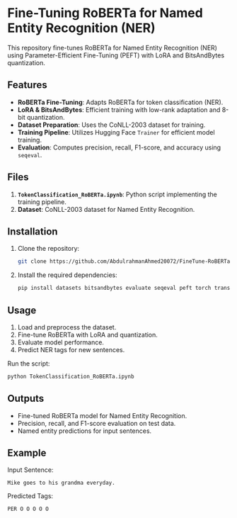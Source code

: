# Fine-Tuning RoBERTa for Named Entity Recognition (NER)

This repository fine-tunes RoBERTa for Named Entity Recognition (NER) using Parameter-Efficient Fine-Tuning (PEFT) with LoRA and BitsAndBytes quantization.

## Features

- **RoBERTa Fine-Tuning**: Adapts RoBERTa for token classification (NER).
- **LoRA & BitsAndBytes**: Efficient training with low-rank adaptation and 8-bit quantization.
- **Dataset Preparation**: Uses the CoNLL-2003 dataset for training.
- **Training Pipeline**: Utilizes Hugging Face `Trainer` for efficient model training.
- **Evaluation**: Computes precision, recall, F1-score, and accuracy using `seqeval`.

## Files

1. **`TokenClassification_RoBERTa.ipynb`**: Python script implementing the training pipeline.
2. **Dataset**: CoNLL-2003 dataset for Named Entity Recognition.

## Installation

1. Clone the repository:
   ```bash
   git clone https://github.com/AbdulrahmanAhmed20072/FineTune-RoBERTa-NER.git
   ```
2. Install the required dependencies:
   ```bash
   pip install datasets bitsandbytes evaluate seqeval peft torch transformers
   ```

## Usage

1. Load and preprocess the dataset.
2. Fine-tune RoBERTa with LoRA and quantization.
3. Evaluate model performance.
4. Predict NER tags for new sentences.

Run the script:
```bash
python TokenClassification_RoBERTa.ipynb
```

## Outputs

- Fine-tuned RoBERTa model for Named Entity Recognition.
- Precision, recall, and F1-score evaluation on test data.
- Named entity predictions for input sentences.

## Example

Input Sentence:
```
Mike goes to his grandma everyday.
```

Predicted Tags:
```
PER O O O O O
```
